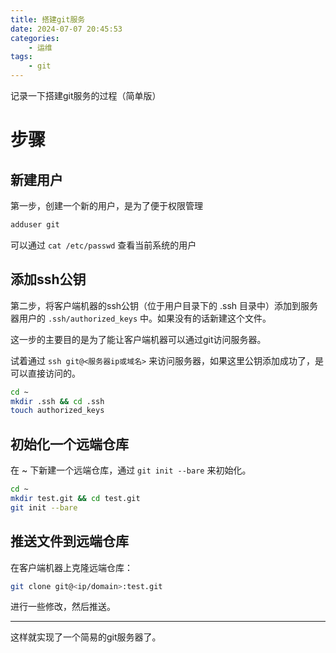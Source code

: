 ```yaml
---
title: 搭建git服务 
date: 2024-07-07 20:45:53
categories:
    - 运维
tags:
    - git
---
```




记录一下搭建git服务的过程（简单版）

# 步骤

## 新建用户

第一步，创建一个新的用户，是为了便于权限管理

```sh
adduser git
```

可以通过 `cat /etc/passwd` 查看当前系统的用户

## 添加ssh公钥

第二步，将客户端机器的ssh公钥（位于用户目录下的 .ssh 目录中）添加到服务器用户的 `.ssh/authorized_keys` 中。如果没有的话新建这个文件。

这一步的主要目的是为了能让客户端机器可以通过git访问服务器。

试着通过 `ssh git@<服务器ip或域名>` 来访问服务器，如果这里公钥添加成功了，是可以直接访问的。

```sh
cd ~
mkdir .ssh && cd .ssh
touch authorized_keys
```

## 初始化一个远端仓库

在 ~ 下新建一个远端仓库，通过 `git init --bare` 来初始化。

```sh
cd ~
mkdir test.git && cd test.git
git init --bare
```

## 推送文件到远端仓库

在客户端机器上克隆远端仓库：

```sh
git clone git@<ip/domain>:test.git
```

进行一些修改，然后推送。

---

这样就实现了一个简易的git服务器了。
